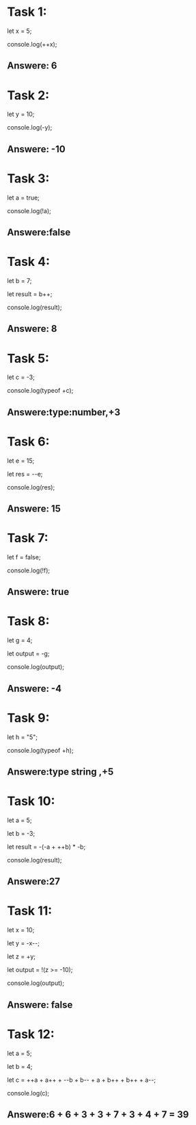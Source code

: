 # Task 1:
 
 let x = 5;

 console.log(++x);
## Answere: 6

# Task 2:
 let y = 10;

console.log(-y);
## Answere: -10

# Task 3:
let a = true;

console.log(!a);

## Answere:false 

# Task 4:
let b = 7;

let result = b++;

console.log(result);

## Answere: 8

# Task 5:
let c = -3;

console.log(typeof +c);

## Answere:type:number,+3 

# Task 6:
let e = 15;

let res = --e;

console.log(res);

## Answere: 15

# Task 7:
let f = false;

console.log(!f);

## Answere: true

# Task 8:
let g = 4;

let output = -g;

console.log(output);

## Answere: -4

# Task 9:   
let h = "5";

console.log(typeof +h);

## Answere:type string ,+5

# Task 10:
let a = 5;

let b = -3;

let result = -(-a + ++b) * -b;

console.log(result);

## Answere:27

# Task 11:
let x = 10;

let y = -x--;

let z = +y;

let output = !(z >= -10);

console.log(output);

## Answere: false

# Task 12:
let a = 5;

let b = 4;

let c = ++a + a++ + --b + b-- + a + b++ + b++ + a--;

console.log(c);

## Answere:6 + 6 + 3 + 3 + 7 + 3 + 4 + 7 = 39